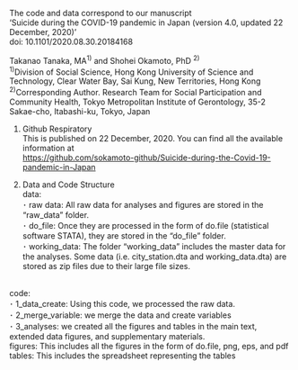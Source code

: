 The code and data correspond to our manuscript <br> 
‘Suicide during the COVID-19 pandemic in Japan (version 4.0, updated 22 December, 2020)’ <br>
doi: 10.1101/2020.08.30.20184168 <br>

Takanao Tanaka, MA<sup>1)</sup> and Shohei Okamoto, PhD <sup>2)</sup> <br>
<sup>1)</sup>Division of Social Science, Hong Kong University of Science and Technology, Clear Water Bay, Sai Kung, New Territories, Hong Kong <br>
<sup>2)</sup>Corresponding Author. Research Team for Social Participation and Community Health, Tokyo Metropolitan Institute of Gerontology, 35-2 Sakae-cho, Itabashi-ku, Tokyo, Japan <br>

1.	Github Respiratory <br>
This is published on 22 December, 2020. You can find all the available information at <br>
https://github.com/sokamoto-github/Suicide-during-the-Covid-19-pandemic-in-Japan <br>

2.	Data and Code Structure <br>
data: <br>
･	raw data: All raw data for analyses and figures are stored in the “raw_data” folder. <br>
･	do_file: Once they are processed in the form of do.file (statistical software STATA), they are stored in the “do_file” folder. <br>
･	working_data: The folder “working_data” includes the master data for the analyses. Some data (i.e. city_station.dta and working_data.dta) are stored as zip files due to their large file sizes. <br>
<br>
code:  <br>
･	1_data_create: Using this code, we processed the raw data. <br>
･	2_merge_variable: we merge the data and create variables <br>
･	3_analyses: we created all the figures and tables in the main text, extended data figures, and supplementary materials. <br>
figures: This includes all the figures in the form of do.file, png, eps, and pdf <br>
tables: This includes the spreadsheet representing the tables <br>
